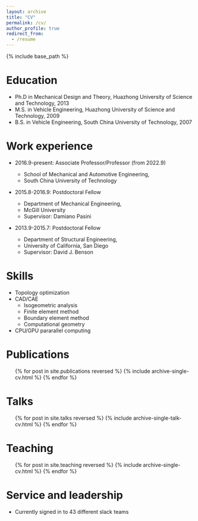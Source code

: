 ```yaml
---
layout: archive
title: "CV"
permalink: /cv/
author_profile: true
redirect_from:
  - /resume
---
```


{% include base_path %}

Education
======
* Ph.D in Mechanical Design and Theory, Huazhong University of Science and Technology, 2013
* M.S. in Vehicle Engineering, Huazhong University of Science and Technology, 2009
* B.S. in Vehicle Engineering, South China University of Technology, 2007

Work experience
======
* 2016.9-present: Associate Professor/Professor (from 2022.9)
  * School of Mechanical and Automotive Engineering,
  * South China University of Technology

* 2015.8-2016.9: Postdoctoral Fellow
  * Department of Mechanical Engineering, 
  * McGill University
  * Supervisor: Damiano Pasini

* 2013.9-2015.7: Postdoctoral Fellow
  * Department of Structural Engineering, 
  * University of California, San Diego
  * Supervisor: David J. Benson
  
Skills
======
* Topology optimization
* CAD/CAE
  * Isogeometric analysis
  * Finite element method
  * Boundary element method
  * Computational geometry
* CPU/GPU pararallel computing

Publications
======
  <ul>{% for post in site.publications reversed %}
    {% include archive-single-cv.html %}
  {% endfor %}</ul>
  
Talks
======
  <ul>{% for post in site.talks reversed %}
    {% include archive-single-talk-cv.html  %}
  {% endfor %}</ul>
  
Teaching
======
  <ul>{% for post in site.teaching reversed %}
    {% include archive-single-cv.html %}
  {% endfor %}</ul>
  
Service and leadership
======
* Currently signed in to 43 different slack teams

